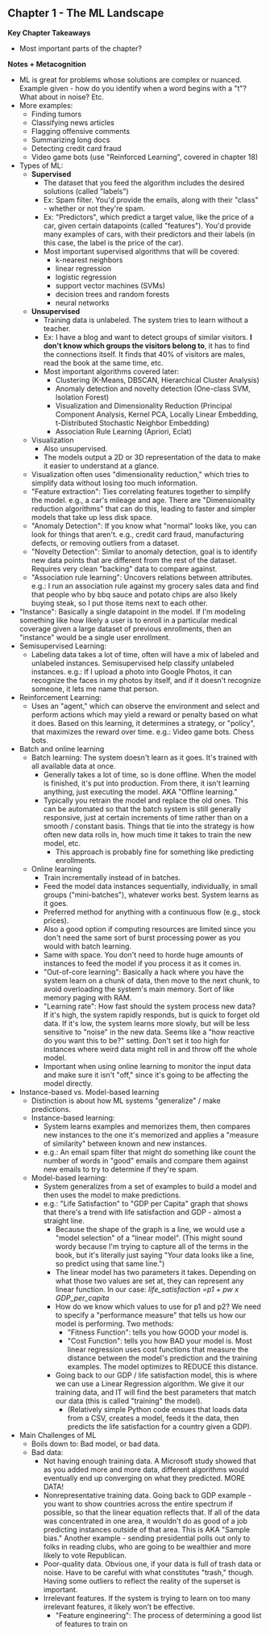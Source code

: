 ## Chapter 1 - The ML Landscape

**Key Chapter Takeaways**
- Most important parts of the chapter?

**Notes + Metacognition**
- ML is great for problems whose solutions are complex or nuanced. Example given - how do you identify when a word begins with a "t"? What about in noise? Etc. 
- More examples:
	- Finding tumors
	- Classifying news articles
	- Flagging offensive comments
	- Summarizing long docs
	- Detecting credit card fraud
	- Video game bots (use "Reinforced Learning", covered in chapter 18)
- Types of ML:
	- **Supervised** 
		- The dataset that you feed the algorithm includes the desired solutions (called "labels")
		- Ex: Spam filter. You'd provide the emails, along with their "class" - whether or not they're spam.
		- Ex: "Predictors", which predict a target value, like the price of a car, given certain datapoints (called "features"). You'd provide many examples of cars, with their predictors and their labels (in this case, the label is the price of the car).
		- Most important supervised algorithms that will be covered:
			- k-nearest neighbors
			- linear regression
			- logistic regression
			- support vector machines (SVMs)
			- decision trees and random forests
			- neural networks
	- **Unsupervised**
		- Training data is unlabeled. The system tries to learn without a teacher.
		- Ex: I have a blog and want to detect groups of similar visitors. **I don't know which groups the visitors belong to**, it has to find the connections itself. It finds that 40% of visitors are males, read the book at the same time, etc.
		- Most important algorithms covered later:
			- Clustering (K-Means, DBSCAN, Hierarchical Cluster Analysis)
			- Anomaly detection and novelty detection (One-class SVM, Isolation Forest)
			- Visualization and Dimensionality Reduction (Principal Component Analysis, Kernel PCA, Locally Linear Embedding, t-Distributed Stochastic Neighbor Embedding)
			- Association Rule Learning (Apriori, Eclat)
	- Visualization
		- Also unsupervised.
		- The models output a 2D or 3D representation of the data to make it easier to understand at a glance.
	- Visualization often uses "dimensionality reduction," which tries to simplify data without losing too much information.
	- "Feature extraction": Ties correlating features together to simplify the model. e.g., a car's mileage and age. There are "Dimensionality reduction algorithms" that can do this, leading to faster and simpler models that take up less disk space.
	- "Anomaly Detection": If you know what "normal" looks like, you can look for things that aren't. e.g., credit card fraud, manufacturing defects, or removing outliers from a dataset.
	- "Novelty Detection": Similar to anomaly detection, goal is to identify new data points that are different from the rest of the dataset. Requires very clean "backing" data to compare against.
	- "Association rule learning": Uncovers relations between attributes. e.g.: I run an association rule against my grocery sales data and find that people who by bbq sauce and potato chips are also likely buying steak, so I put those items next to each other.
- "Instance": Basically a single datapoint in the model. If I'm modeling something like how likely a user is to enroll in a particular medical coverage given a large dataset of previous enrollments, then an "instance" would be a single user enrollment.
- Semisupervised Learning: 
	- Labeling data takes a lot of time, often will have a mix of labeled and unlabeled instances. Semisupervised help classify unlabeled instances. e.g.: If I upload a photo into Google Photos, it can recognize the faces in my photos by itself, and if it doesn't recognize someone, it lets me name that person.
- Reinforcement Learning:
	- Uses an "agent," which can observe the environment and select and perform actions which may yield a reward or penalty based on what it does. Based on this learning, it determines a strategy, or "policy", that maximizes the reward over time. e.g.: Video game bots. Chess bots.
- Batch and online learning
	- Batch learning: The system doesn't learn as it goes. It's trained with all available data at once.
		- Generally takes a lot of time, so is done offline. When the model is finished, it's put into production. From there, it isn't learning anything, just executing the model. AKA "Offline learning."
		- Typically you retrain the model and replace the old ones. This can be automated so that the batch system is still generally responsive, just at certain increments of time rather than on a smooth / constant basis. Things that tie into the strategy is how often new data rolls in, how much time it takes to train the new model, etc.
			- This approach is probably fine for something like predicting enrollments.
	- Online learning
		- Train incrementally instead of in batches.
		- Feed the model data instances sequentially, individually, in small groups ("mini-batches"), whatever works best. System learns as it goes.
		- Preferred method for anything with a continuous flow (e.g., stock prices).
		- Also a good option if computing resources are limited since you don't need the same sort of burst processing power as you would with batch learning.
		- Same with space. You don't need to horde huge amounts of instances to feed the model if you process it as it comes in.
		- "Out-of-core learning": Basically a hack where you have the system learn on a chunk of data, then move to the next chunk, to avoid overloading the system's main memory. Sort of like memory paging with RAM.
		- "Learning rate": How fast should the system process new data? If it's high, the system rapidly responds, but is quick to forget old data. If it's low, the system learns more slowly, but will be less sensitive to "noise" in the new data. Seems like a "how reactive do you want this to be?" setting. Don't set it too high for instances where weird data might roll in and throw off the whole model.
		- Important when using online learning to monitor the input data and make sure it isn't "off," since it's going to be affecting the model directly.
- Instance-based vs. Model-based learning
	- Distinction is about how ML systems "generalize" / make predictions.
	- Instance-based learning:
		- System learns examples and memorizes them, then compares new instances to the one it's memorized and applies a "measure of similarity" between known and new instances. 
		- e.g.: An email spam filter that might do something like count the number of words in "good" emails and compare them against new emails to try to determine if they're spam.
	- Model-based learning:
		- System generalizes from a set of examples to build a model and then uses the model to make predictions.
		- e.g.: "Life Satisfaction" to "GDP per Capita" graph that shows that there's a trend with life satisfaction and GDP - almost a straight line. 
			- Because the shape of the graph is a line, we would use a "model selection" of a "linear model". (This might sound wordy because I'm trying to capture all of the terms in the book, but it's literally just saying "Your data looks like a line, so predict using that same line.")
			- The linear model has two parameters it takes. Depending on what those two values are set at, they can represent any linear function. In our case: *life_satisfaction =p1 + pw x GDP_per_capita*
			- How do we know which values to use for p1 and p2? We need to specify a "performance measure" that tells us how our model is performing. Two methods:
				- "Fitness Function": tells you how GOOD your model is.
				- "Cost Function": tells you how BAD your model is. Most linear regression uses cost functions that measure the distance between the model's prediction and the training examples. The model optimizes to REDUCE this distance.
			- Going back to our GDP / life satisfaction model, this is where we can use a Linear Regression algorithm. We give it our training data, and IT will find the best parameters that match our data (this is called "training" the model). 
				- (Relatively simple Python code ensues that loads data from a CSV, creates a model, feeds it the data, then predicts the life satisfaction for a country given a GDP).
- Main Challenges of ML
	- Boils down to: Bad model, or bad data.
	- Bad data:
		- Not having enough training data. A Microsoft study showed that as you added more and more data, different algorithms would eventually end up converging on what they predicted. MORE DATA!
		- Nonrepresentative training data. Going back to GDP example - you want to show countries across the entire spectrum if possible, so that the linear equation reflects that. If all of the data was concentrated in one area, it wouldn't do as good of a job predicting instances outside of that area. This is AKA "Sample bias." Another example - sending presidential polls out only to folks in reading clubs, who are going to be wealthier and more likely to vote Republican.
		- Poor-quality data. Obvious one, if your data is full of trash data or noise. Have to be careful with what constitutes "trash," though. Having some outliers to reflect the reality of the superset is important.
		- Irrelevant features. If the system is trying to learn on too many irrelevant features, it likely won't be effective.
			- "Feature engineering": The process of determining a good list of features to train on
<!--stackedit_data:
eyJoaXN0b3J5IjpbLTIxMDk3Nzg1NTcsLTE2Mjc2MTU0NDYsOT
A3NzA3NjMzLC0xODA3MDAyMjUzLC0yMjk2NDkyNjUsLTEwMTk0
NTk3NDYsLTIxMzAyMTA5ODQsLTQ0NTAxMzIwNSwtMTI3MTcxOT
Y5MiwtMTM2Njc2NjA5NCwtODk4MDkyNDQ2LC0xOTM0OTUyMTI5
LC01NzQ5OTQ4NTYsMTk3ODc1NTYxMSwyMTAyODY2Nzc3LDMwOD
Y0MjgzM119
-->